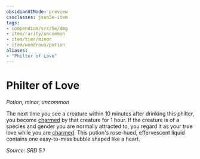 ```yaml
---
obsidianUIMode: preview
cssclasses: json5e-item
tags:
- compendium/src/5e/dmg
- item/rarity/uncommon
- item/tier/minor
- item/wondrous/potion
aliases: 
- "Philter of Love"
---
```

# Philter of Love
*Potion, minor, uncommon*  


The next time you see a creature within 10 minutes after drinking this philter, you become [charmed](TTRPG/rules/conditions.md#Charmed) by that creature for 1 hour. If the creature is of a species and gender you are normally attracted to, you regard it as your true love while you are [charmed](TTRPG/rules/conditions.md#Charmed). This potion's rose-hued, effervescent liquid contains one easy-to-miss bubble shaped like a heart.

*Source: SRD 5.1*